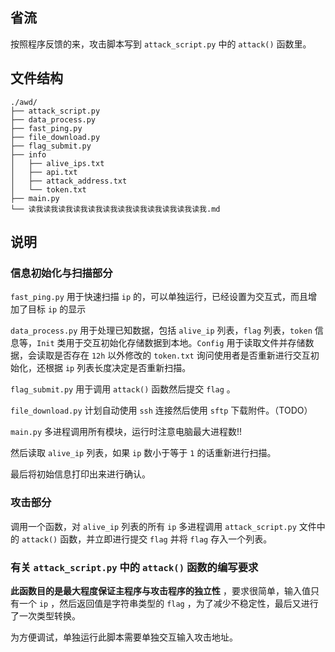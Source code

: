 

## 省流

按照程序反馈的来，攻击脚本写到 `attack_script.py` 中的 `attack()` 函数里。

## 文件结构

```
./awd/
├── attack_script.py
├── data_process.py
├── fast_ping.py
├── file_download.py
├── flag_submit.py
├── info
│   ├── alive_ips.txt
│   ├── api.txt
│   ├── attack_address.txt
│   └── token.txt
├── main.py
└── 读我读我读我读我读我读我读我读我读我读我读我读我.md
```

## 说明

### 信息初始化与扫描部分

 `fast_ping.py` 用于快速扫描 `ip` 的，可以单独运行，已经设置为交互式，而且增加了目标 `ip` 的显示

 `data_process.py` 用于处理已知数据，包括 `alive_ip` 列表，`flag` 列表，`token` 信息等，`Init` 类用于交互初始化存储数据到本地。`Config` 用于读取文件并存储数据，会读取是否存在 `12h` 以外修改的 `token.txt` 询问使用者是否重新进行交互初始化，还根据 `ip` 列表长度决定是否重新扫描。

 `flag_submit.py` 用于调用 `attack()` 函数然后提交 `flag` 。

 `file_download.py` 计划自动使用 `ssh` 连接然后使用 `sftp` 下载附件。（TODO）

 `main.py` 多进程调用所有模块，运行时注意电脑最大进程数!!

然后读取 `alive_ip` 列表，如果 `ip` 数小于等于 `1` 的话重新进行扫描。

最后将初始信息打印出来进行确认。

### 攻击部分

调用一个函数，对 `alive_ip` 列表的所有 `ip`  多进程调用 `attack_script.py` 文件中的 `attack()` 函数，并立即进行提交 `flag` 并将 `flag` 存入一个列表。

### 有关 `attack_script.py` 中的 `attack()` 函数的编写要求

**此函数目的是最大程度保证主程序与攻击程序的独立性** ，要求很简单，输入值只有一个 `ip` ，然后返回值是字符串类型的 `flag` ，为了减少不稳定性，最后又进行了一次类型转换。

为方便调试，单独运行此脚本需要单独交互输入攻击地址。



 



